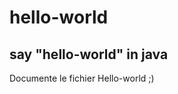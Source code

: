 # hello-world
say "hello-world" in java
-------------------------
Documente le fichier Hello-world ;)
